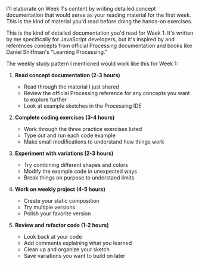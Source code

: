I'll elaborate on Week 1's content by writing detailed concept documentation that would serve as your reading material for the first week. This is the kind of material you'd read before doing the hands-on exercises.

This is the kind of detailed documentation you'd read for Week 1. It's written by me specifically for JavaScript developers, but it's inspired by and references concepts from official Processing documentation and books like Daniel Shiffman's "Learning Processing."

The weekly study pattern I mentioned would work like this for Week 1:

1. **Read concept documentation (2-3 hours)**

   - Read through the material I just shared
   - Review the official Processing reference for any concepts you want to explore further
   - Look at example sketches in the Processing IDE

2. **Complete coding exercises (3-4 hours)**

   - Work through the three practice exercises listed
   - Type out and run each code example
   - Make small modifications to understand how things work

3. **Experiment with variations (2-3 hours)**

   - Try combining different shapes and colors
   - Modify the example code in unexpected ways
   - Break things on purpose to understand limits

4. **Work on weekly project (4-5 hours)**

   - Create your static composition
   - Try multiple versions
   - Polish your favorite version

5. **Review and refactor code (1-2 hours)**
   - Look back at your code
   - Add comments explaining what you learned
   - Clean up and organize your sketch
   - Save variations you want to build on later
